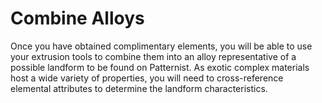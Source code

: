 # Combine Alloys #

Once you have obtained complimentary elements, you will be able to use your extrusion tools to combine them into an alloy representative of a possible landform to be found on Patternist.  As exotic complex materials host a wide variety of properties, you will need to cross-reference elemental attributes to determine the landform characteristics.